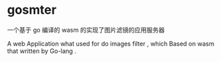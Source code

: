 # gosmter

一个基于 go 编译的 wasm 的实现了图片滤镜的应用服务器

A web Application what used for do images filter , which Based on wasm that written by Go-lang .


